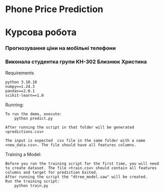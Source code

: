﻿# Phone Price Prediction
<h1>Курсова робота</h1> 
<h3>Прогнозування ціни на мобільні телефони </h3>
<h3>Виконала студентка групи КН-302 Близнюк Христина</h3>


Requirements

    python 3.10.10
    numpy==1.24.3
    pandas==2.0.1
    scikit-learn==1.0

Running:

    To run the demo, execute:
        python predict.py 

    After running the script in that folder will be generated <predictions.csv> 

    The input is expected  csv file in the same folder with a name <new_data.csv>. The file should have all features columns. 

Training a Model:

    Before you run the training script for the first time, you will need to create dataset. The file <train.csv> should contain all features columns and target for prediction Exited.
    After running the script the "dtree_model.saw" will be created.
    Run the training script:
        python train.py

